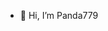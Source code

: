 - 👋 Hi, I’m Panda779

<!---
Panda779/Panda779 is a ✨ special ✨ repository because its `README.md` (this file) appears on your GitHub profile.
You can click the Preview link to take a look at your changes.
--->
